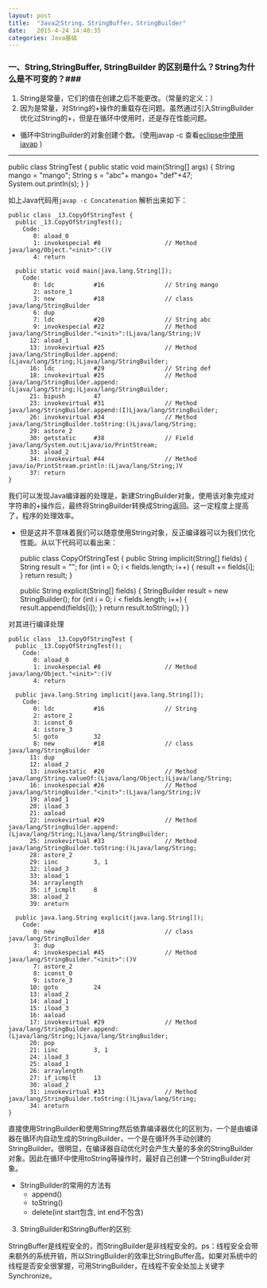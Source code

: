 ```yaml
---
layout: post
title:  "Java之String，StringBuffer，StringBuilder"
date:   2015-4-24 14:40:35
categories: Java基础
---
```

### 一、String,StringBuffer, StringBuilder 的区别是什么？String为什么是不可变的？###
1. String是常量，它们的值在创建之后不能更改。（常量的定义：）
2. 因为是常量，对String的+操作的重载存在问题。虽然通过引入StringBuilder优化过String的+，但是在循环中使用时，还是存在性能问题。
* 循环中StringBuilder的对象创建个数。（使用javap -c 查看[eclipse中使用javap](http://stackoverflow.com/questions/7056987/how-to-use-javap-with-eclipse) )


----------

		
public class StringTest {
	public static void main(String[] args) {
		String mango = "mango";
		String s = "abc"+ mango+ "def"+47;
		System.out.println(s);
	}
}
	
如上Java代码用`javap -c Concatenation` 解析出来如下： 

	public class _13.CopyOfStringTest {
	  public _13.CopyOfStringTest();
		Code:
		   0: aload_0       
		   1: invokespecial #8                  // Method java/lang/Object."<init>":()V
		   4: return        

	  public static void main(java.lang.String[]);
		Code:
		   0: ldc           #16                 // String mango
		   2: astore_1      
		   3: new           #18                 // class java/lang/StringBuilder
		   6: dup           
		   7: ldc           #20                 // String abc
		   9: invokespecial #22                 // Method java/lang/StringBuilder."<init>":(Ljava/lang/String;)V
		  12: aload_1       
		  13: invokevirtual #25                 // Method java/lang/StringBuilder.append:(Ljava/lang/String;)Ljava/lang/StringBuilder;
		  16: ldc           #29                 // String def
		  18: invokevirtual #25                 // Method java/lang/StringBuilder.append:(Ljava/lang/String;)Ljava/lang/StringBuilder;
		  21: bipush        47
		  23: invokevirtual #31                 // Method java/lang/StringBuilder.append:(I)Ljava/lang/StringBuilder;
		  26: invokevirtual #34                 // Method java/lang/StringBuilder.toString:()Ljava/lang/String;
		  29: astore_2      
		  30: getstatic     #38                 // Field java/lang/System.out:Ljava/io/PrintStream;
		  33: aload_2       
		  34: invokevirtual #44                 // Method java/io/PrintStream.println:(Ljava/lang/String;)V
		  37: return        
	}

我们可以发现Java编译器的处理是，新建StringBuilder对象，使用该对象完成对字符串的+操作后，最终将StringBuilder转换成String返回。这一定程度上提高了，程序的处理效率。
*  但是这并不意味着我们可以随意使用String对象，反正编译器可以为我们优化性能。从以下代码可以看出来：

	public class CopyOfStringTest {
	  public String implicit(String[] fields) {
		String result = "";
		for (int i = 0; i < fields.length; i++) {
		  result += fields[i];
		}
		return result;
	  }

	  public String explicit(String[] fields) {
		StringBuilder result = new StringBuilder();
		for (int i = 0; i < fields.length; i++) {
		  result.append(fields[i]);
		}
		return result.toString();
	  }
	}

对其进行编译处理

	public class _13.CopyOfStringTest {
	  public _13.CopyOfStringTest();
		Code:
		   0: aload_0       
		   1: invokespecial #8                  // Method java/lang/Object."<init>":()V
		   4: return        

	  public java.lang.String implicit(java.lang.String[]);
		Code:
		   0: ldc           #16                 // String 
		   2: astore_2      
		   3: iconst_0      
		   4: istore_3      
		   5: goto          32
		   8: new           #18                 // class java/lang/StringBuilder
		  11: dup           
		  12: aload_2       
		  13: invokestatic  #20                 // Method java/lang/String.valueOf:(Ljava/lang/Object;)Ljava/lang/String;
		  16: invokespecial #26                 // Method java/lang/StringBuilder."<init>":(Ljava/lang/String;)V
		  19: aload_1       
		  20: iload_3       
		  21: aaload        
		  22: invokevirtual #29                 // Method java/lang/StringBuilder.append:(Ljava/lang/String;)Ljava/lang/StringBuilder;
		  25: invokevirtual #33                 // Method java/lang/StringBuilder.toString:()Ljava/lang/String;
		  28: astore_2      
		  29: iinc          3, 1
		  32: iload_3       
		  33: aload_1       
		  34: arraylength   
		  35: if_icmplt     8
		  38: aload_2       
		  39: areturn       

	  public java.lang.String explicit(java.lang.String[]);
		Code:
		   0: new           #18                 // class java/lang/StringBuilder
		   3: dup           
		   4: invokespecial #45                 // Method java/lang/StringBuilder."<init>":()V
		   7: astore_2      
		   8: iconst_0      
		   9: istore_3      
		  10: goto          24
		  13: aload_2       
		  14: aload_1       
		  15: iload_3       
		  16: aaload        
		  17: invokevirtual #29                 // Method java/lang/StringBuilder.append:(Ljava/lang/String;)Ljava/lang/StringBuilder;
		  20: pop           
		  21: iinc          3, 1
		  24: iload_3       
		  25: aload_1       
		  26: arraylength   
		  27: if_icmplt     13
		  30: aload_2       
		  31: invokevirtual #33                 // Method java/lang/StringBuilder.toString:()Ljava/lang/String;
		  34: areturn       
	}







直接使用StringBuilder和使用String然后依靠编译器优化的区别为，一个是由编译器在循环内自动生成的StringBuilder，一个是在循环外手动创建的StringBuilder。很明显，在编译器自动优化时会产生大量的多余的StringBuilder对象。因此在循环中使用toString等操作时，最好自己创建一个StringBuilder对象。

* StringBuilder的常用的方法有
	* append()
	* toString()
	* delete(int start包含, int end不包含) 


3. StringBuilder和StringBuffer的区别:

StringBuffer是线程安全的，而StringBuilder是非线程安全的。ps：线程安全会带来额外的系统开销，所以StringBuilder的效率比StringBuffer高。如果对系统中的线程是否安全很掌握，可用StringBuilder，在线程不安全处加上关键字Synchronize。

























